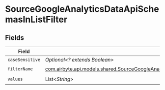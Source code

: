 # SourceGoogleAnalyticsDataApiSchemasInListFilter


## Fields

| Field                                                                                                                                                                                                                                                                       | Type                                                                                                                                                                                                                                                                        | Required                                                                                                                                                                                                                                                                    | Description                                                                                                                                                                                                                                                                 |
| --------------------------------------------------------------------------------------------------------------------------------------------------------------------------------------------------------------------------------------------------------------------------- | --------------------------------------------------------------------------------------------------------------------------------------------------------------------------------------------------------------------------------------------------------------------------- | --------------------------------------------------------------------------------------------------------------------------------------------------------------------------------------------------------------------------------------------------------------------------- | --------------------------------------------------------------------------------------------------------------------------------------------------------------------------------------------------------------------------------------------------------------------------- |
| `caseSensitive`                                                                                                                                                                                                                                                             | *Optional<? extends Boolean>*                                                                                                                                                                                                                                               | :heavy_minus_sign:                                                                                                                                                                                                                                                          | N/A                                                                                                                                                                                                                                                                         |
| `filterName`                                                                                                                                                                                                                                                                | [com.airbyte.api.models.shared.SourceGoogleAnalyticsDataApiSchemasCustomReportsArrayDimensionFilterDimensionsFilter3ExpressionFilterName](../../models/shared/SourceGoogleAnalyticsDataApiSchemasCustomReportsArrayDimensionFilterDimensionsFilter3ExpressionFilterName.md) | :heavy_check_mark:                                                                                                                                                                                                                                                          | N/A                                                                                                                                                                                                                                                                         |
| `values`                                                                                                                                                                                                                                                                    | List<*String*>                                                                                                                                                                                                                                                              | :heavy_check_mark:                                                                                                                                                                                                                                                          | N/A                                                                                                                                                                                                                                                                         |